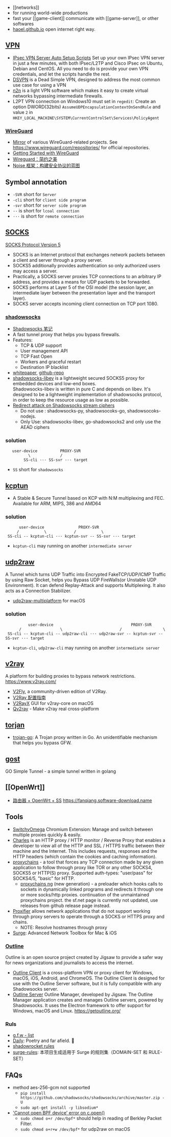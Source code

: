 

- [[networks]]
- for running world-wide productions
- fast your [[game-client]] communicate with [[game-server]], or other softwares
- [haoel.github.io](https://github.com/haoel/haoel.github.io) open internet right way.



## [VPN](https://en.wikipedia.org/wiki/Virtual_private_network)
- [IPsec VPN Server Auto Setup Scripts](https://github.com/hwdsl2/setup-ipsec-vpn) Set up your own IPsec VPN server in just a few minutes, with both IPsec/L2TP and Cisco IPsec on Ubuntu, Debian and CentOS. All you need to do is provide your own VPN credentials, and let the scripts handle the rest.
- [DSVPN](https://github.com/jedisct1/dsvpn) is a Dead Simple VPN, designed to address the most common use case for using a VPN
- [n2n](https://github.com/ntop/n2n) is a light VPN software which makes it easy to create virtual networks bypassing intermediate firewalls.
- L2PT VPN connection on Windows10 must set in `regedit`: Create an option DWORD(32bits) `AssumeUDPEncapsulationContextOnSendRule` and value `2` in `HKEY_LOCAL_MACHINE\SYSTEM\CurrentControlSet\Services\PolicyAgent`

### [WireGuard](https://www.wireguard.com/)
- [Mirror](https://github.com/WireGuard) of various WireGuard-related projects. See https://www.wireguard.com/repositories/ for official repositories.
- [Getting Started with WireGuard](https://miguelmota.com/blog/getting-started-with-wireguard/)
- [Wireguard：简约之美](https://zhuanlan.zhihu.com/p/91383212)
- [Noise 框架：构建安全协议的蓝图](https://zhuanlan.zhihu.com/p/96944134)



## Symbol annotation
- `-SVR` short for `Server`
- `-cli` short for `client side program`
- `-svr` short for `server side program`
- `--` is short for `lcoal connection`
- `···` is short for `remote connection`



## [SOCKS](https://en.wikipedia.org/wiki/SOCKS)
[SOCKS Protocol Version 5](https://www.ietf.org/rfc/rfc1928.txt)
- SOCKS is an Internet protocol that exchanges network packets between a client and server through a proxy server. 
- SOCKS5 additionally provides authentication so only authorized users may access a server. 
- Practically, a SOCKS server proxies TCP connections to an arbitrary IP address, and provides a means for UDP packets to be forwarded.  
- SOCKS performs at Layer 5 of the OSI model (the session layer, an intermediate layer between the presentation layer and the transport layer). 
- SOCKS server accepts incoming client connection on TCP port 1080.

### [shadowsocks](http://shadowsocks.org/en/index.html)
- [Shadowsocks 笔记](https://github.com/JadaGates/ShadowsocksBio)
- A fast tunnel proxy that helps you bypass firewalls.  
- Features:  
  - TCP & UDP support  
  - User management API  
  - TCP Fast Open  
  - Workers and graceful restart  
  - Destination IP blacklist  
- [whitepaper](http://shadowsocks.org/assets/whitepaper.pdf), [github-repo](https://github.com/shadowsocks/shadowsocks/tree/master)
- [shadowsocks-libev](https://github.com/shadowsocks/shadowsocks-libev) is a lightweight secured SOCKS5 proxy for embedded devices and low-end boxes.  
  Shadowsocks-libev is written in pure C and depends on libev. It's designed to be a lightweight implementation of shadowsocks protocol, in order to keep the resource usage as low as possible.
- [Redirect attack on Shadowsocks stream ciphers](https://github.com/edwardz246003/shadowsocks)  
  - Do not use : shadowsocks-py, shadowsocoks-go, shadowsocoks-nodejs.  
  - Only Use: shadowsocks-libev, go-shadowsocks2 and only use the AEAD ciphers  

### solution
```
   user-device          PROXY-SVR
          \             /
        SS-cli ··· SS-svr ··· target
```
- `SS` short for `shadowsocks`



## [kcptun](https://github.com/xtaci/kcptun)
- A Stable & Secure Tunnel based on KCP with N:M multiplexing and FEC. Available for ARM, MIPS, 386 and AMD64

### solution
```
      user-device               PROXY-SVR
     /           \            /           \
 SS-cli -- kcptun-cli ··· kcptun-svr -- SS-svr ··· target
```
- `kcptun-cli` may running on another `intermediate server`



## [udp2raw](https://github.com/wangyu-/udp2raw-tunnel)
A Tunnel which turns UDP Traffic into Encrypted FakeTCP/UDP/ICMP Traffic by using Raw Socket, helps you Bypass UDP FireWalls(or Unstable UDP Environment). It can defend Replay-Attack and supports Multiplexing. It also acts as a Connection Stabilizer.
- [udp2raw-multiplatform](https://github.com/wangyu-/udp2raw-multiplatform) for macOS

### solution
```
          user-device                                  PROXY-SVR
      /                 \                         /                  \
 SS-cli -- kcptun-cli -- udp2raw-cli ··· udp2raw-svr -- kcptun-svr -- SS-svr ··· target
```
- `kcptun-cli`, `udp2raw-cli` may running on another `intermediate server`



## [v2ray](https://github.com/v2ray) 
A platform for building proxies to bypass network restrictions. https://www.v2ray.com/
- [V2Fly](https://github.com/v2fly), a community-driven edition of V2Ray.
- [V2Ray 配置指南](https://toutyrater.github.io/)
- [V2RayX](https://github.com/Cenmrev/V2RayX) GUI for v2ray-core on macOS
- [Qv2ray](https://github.com/Qv2ray/Qv2ray) - Make v2ray real cross-platform



## [torjan](https://github.com/trojan-gfw/trojan)
- [trojan-go](https://github.com/p4gefau1t/trojan-go): A Trojan proxy written in Go. An unidentifiable mechanism that helps you bypass GFW.



## [gost](https://github.com/ginuerzh/gost)
GO Simple Tunnel - a simple tunnel written in golang 



## [[OpenWrt]]
- [路由器 + OpenWrt + SS](https://github.com/softwaredownload/openwrt-fanqiang) https://fanqiang.software-download.name



## Tools
- [SwitchyOmega](https://github.com/FelisCatus/SwitchyOmega) Chromium Extension: Manage and switch between multiple proxies quickly & easily.
- [Charles](https://www.charlesproxy.com/) is an HTTP proxy / HTTP monitor / Reverse Proxy that enables a developer to view all of the HTTP and SSL / HTTPS traffic between their machine and the Internet. This includes requests, responses and the HTTP headers (which contain the cookies and caching information).
- [proxychains](https://github.com/haad/proxychains) - a tool that forces any TCP connection made by any given application to follow through proxy like TOR or any other SOCKS4, SOCKS5 or HTTP(S) proxy. Supported auth-types: "user/pass" for SOCKS4/5, "basic" for HTTP.
  - [proxychains ng](https://github.com/rofl0r/proxychains-ng) (new generation) - a preloader which hooks calls to sockets in dynamically linked programs and redirects it through one or more socks/http proxies. continuation of the unmaintained proxychains project. the sf.net page is currently not updated, use releases from github release page instead.
- [Proxifier](https://www.proxifier.com/) allows network applications that do not support working through proxy servers to operate through a SOCKS or HTTPS proxy and chains.
  - NOTE: Resolve hostnames through proxy
- [Surge](https://nssurge.com/): Advanced Network Toolbox for Mac & iOS

### [Outline](https://getoutline.org/)
Outline is an open source project created by Jigsaw to provide a safer way for news organizations and journalists to access the internet.
- [Outline Client](https://github.com/Jigsaw-Code/outline-client) is a cross-platform VPN or proxy client for Windows, macOS, iOS, Android, and ChromeOS. The Outline Client is designed for use with the Outline Server software, but it is fully compatible with any Shadowsocks server.
- [Outline Server](https://github.com/Jigsaw-Code/outline-server) Outline Manager, developed by Jigsaw. The Outline Manager application creates and manages Outline servers, powered by Shadowsocks. It uses the Electron framework to offer support for Windows, macOS and Linux. https://getoutline.org/

### Ruls
- [g.f.w - list](https://github.com/gfwlist/gfwlist)
- [Daily](https://github.com/pexcn/daily): Poetry and far afield. 🌊
- [shadowrocket rules](https://github.com/h2y/Shadowrocket-ADBlock-Rules)
- [surge-rules](https://github.com/Loyalsoldier/surge-rules): 本项目生成适用于 Surge 的规则集（DOMAIN-SET 和 RULE-SET）



## FAQs
- method aes-256-gcm not supported
  - `pip install https://github.com/shadowsocks/shadowsocks/archive/master.zip -U`
  - `sudo apt-get install -y libsodium*`
- ['Cannot open BPF device' error on c.open()](https://github.com/mscdex/cap/issues/47)
  - `sudo chmod o+r /dev/bpf*` should help in reading of Berkley Packet Filter.
  - `sudo chmod o+r+w /dev/bpf*` for udp2raw on macOS
